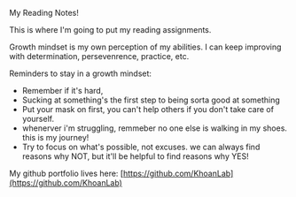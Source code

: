 My Reading Notes!

This is where I'm going to put my reading assignments.

Growth mindset is my own perception of my abilities. I can keep  improving with determination, persevenrence, practice, etc.

Reminders to stay in a growth mindset: 
- Remember if it's hard,
- Sucking at something's the first step to being sorta good at something
- Put your mask on first, you can't help others if you don't take care of yourself.
- whenerver i'm struggling, remmeber no one else is walking in my shoes. this is my journey!
- Try to focus on what's possible, not excuses. we can always find reasons why NOT, but it'll be helpful to find reasons why YES!

My github portfolio lives here: [https://github.com/KhoanLab](https://github.com/KhoanLab)
